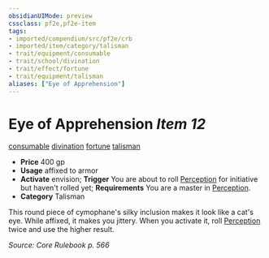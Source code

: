 ```yaml
---
obsidianUIMode: preview
cssclass: pf2e,pf2e-item
tags:
- imported/compendium/src/pf2e/crb
- imported/item/category/talisman
- trait/equipment/consumable
- trait/school/divination
- trait/effect/fortune
- trait/equipment/talisman
aliases: ["Eye of Apprehension"]
---
```

# Eye of Apprehension *Item 12*  
[consumable](consumable.md)  [divination](divination.md)  [fortune](fortune.md)  [talisman](talisman.md)  

- **Price** 400 gp
- **Usage** affixed to armor
- **Activate** envision; **Trigger** You are about to roll [Perception](../../skills.md#Perception) for initiative but haven't rolled yet; **Requirements** You are a master in [Perception](../../skills.md#Perception).
- **Category** Talisman

This round piece of cymophane's silky inclusion makes it look like a cat's eye. While affixed, it makes you jittery. When you activate it, roll [Perception](../../skills.md#Perception) twice and use the higher result.

*Source: Core Rulebook p. 566*